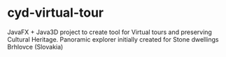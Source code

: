 # cyd-virtual-tour
JavaFX + Java3D project to create tool for Virtual tours and preserving Cultural Heritage. Panoramic explorer initially created for Stone dwellings Brhlovce (Slovakia)
